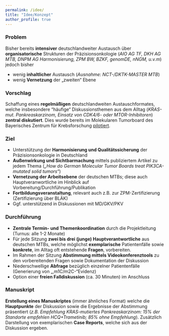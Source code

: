 ```yaml
---
permalink: /idee/
title: "Idee/Konzept"
author_profile: true
---
```


### Problem
Bisher bereits **intensiver** deutschlandweiter Austausch über **organisatorische** Strukturen der Präzisionsonkologie (_AIO AG TF, DKH AG MTB, DNPM AG Harmonisierung, ZPM BW, BZKF, genomDE, nNGM, u.v.m_) jedoch bisher 
* wenig **inhaltlicher** Austausch (_Ausnahme: NCT-/DKTK-MASTER MTB_)
* wenig **Vernetzung** der „zweiten“ Ebene

### Vorschlag
Schaffung eines **regelmäßigen** deutschlandweiten Austauschformates, welche insbesondere “häufige“ Diskussionsthemen aus dem Alltag (_KRAS-mut. Pankreaskarzinom, Einsatz von CDK4/6- oder MTOR-Inhibitoren_) **zentral diskutiert**. Dies wurde bereits im Molekularen Tumorboard des Bayerisches Zentrum für Krebsforschung [pilotiert](http://team_deutschland.github.io/files/BZKF-MTB.pdf).

### Ziel
* Unterstützung der **Harmonisierung und Qualitätssicherung** der Präzisionsonkologie in Deutschland
* **Außenwirkung und Sichtbarmachung** mittels publiziertem Artikel zu jedem Thema (_„How do German Molecular Tumor Boards treat PIK3CA-mutated solid tumors“_)
* **Vernetzung der Arbeitsebene** der deutschen MTBs; diese auch Hauptveranwortliche im Hinblick auf Vorbereitung/Durchführung/Publikation
* **Fortbildungsveranstaltung**, relevant auch z.B. zur ZPM-Zertifizierung (Zertifizierung über BLÄK)
* Ggf. unterstützend in Diskussionen mit MD/GKV/PKV

### Durchführung
* **Zentrale Termin- und Themenkoordination** durch die Projektleitung (Turnus: alle 1-2 Monate)
* Für jede Sitzung **zwei bis drei (junge) Hauptverantwortliche** aus deutschen MTBs, welche möglichst **exemplarische** Patientenfälle sowie **konkrete**, im Alltag oft entstehende **Fragen**, vorbereiten.
* Im Rahmen der Sitzung **Abstimmung mittels Videokonferenztools** zu den vorbereitenden Fragen sowie Dokumentation der Diskussion
* Niederschwellige **Abfrage** bezüglich einzelner Patientenfälle (Generierung von „,m1C/m2C-“Evidenz)
* Option einer **freien Falldiskussion** (ca. 30 Minuten) im Anschluss

### Manuskript
**Erstellung eines Manuskriptes** (immer ähnliches Format) welche die **Hauptpunkte** der Diskussion sowie die Ergebnisse der Abstimmung präsentiert (_z.B. Empfehlung KRAS-mutiertes Pankreaskarzinom: 15% der Standorte empfehlen HCQ+Trametinib; 85% ohne Empfehlung_). Zusätzlich Darstellung von exemplarischen **Case Reports**, welche sich aus der Diskussion ergeben.